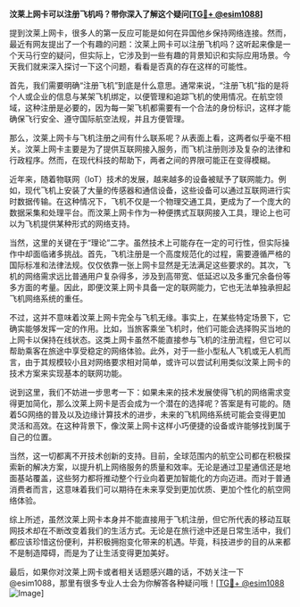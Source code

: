 **汶莱上网卡可以注册飞机吗？带你深入了解这个疑问[[TG💪+ @esim1088](https://t.me/s/esim1088)]**

提到汶莱上网卡，很多人的第一反应可能是如何在异国他乡保持网络连接。然而，最近有网友提出了一个有趣的问题：汶莱上网卡可以注册飞机吗？这听起来像是一个天马行空的疑问，但实际上，它涉及到一些有趣的背景知识和实际应用场景。今天我们就来深入探讨一下这个问题，看看是否真的存在这样的可能性。

首先，我们需要明确“注册飞机”到底是什么意思。通常来说，“注册飞机”指的是将个人或企业的信息与某架飞机绑定，以便管理和追踪飞机的使用情况。在航空领域，这种注册是必要的，因为每一架飞机都需要有一个合法的身份标识，这样才能确保飞行安全、遵守国际航空法规，并且方便管理。

那么，汶莱上网卡与飞机注册之间有什么联系呢？从表面上看，这两者似乎毫不相关。汶莱上网卡主要是为了提供互联网接入服务，而飞机注册则涉及复杂的法律和行政程序。然而，在现代科技的帮助下，两者之间的界限可能正在变得模糊。

近年来，随着物联网（IoT）技术的发展，越来越多的设备被赋予了联网能力。例如，现代飞机上安装了大量的传感器和通信设备，这些设备可以通过互联网进行实时数据传输。在这种情况下，飞机不仅是一个物理交通工具，更成为了一个庞大的数据采集和处理平台。而汶莱上网卡作为一种便携式互联网接入工具，理论上也可以为飞机提供某种形式的网络支持。

当然，这里的关键在于“理论”二字。虽然技术上可能存在一定的可行性，但实际操作中却面临诸多挑战。首先，飞机注册是一个高度规范化的过程，需要遵循严格的国际标准和法律法规。仅仅依靠一张上网卡显然是无法满足这些要求的。其次，飞机的网络需求远比普通用户复杂得多，涉及到高带宽、低延迟以及多重冗余备份等多方面的考量。因此，即便汶莱上网卡具备一定的联网能力，它也无法单独承担起飞机网络系统的重任。

不过，这并不意味着汶莱上网卡完全与飞机无缘。事实上，在某些特定场景下，它确实能够发挥一定的作用。比如，当旅客乘坐飞机时，他们可能会选择购买当地的上网卡以保持在线状态。这类上网卡虽然不能直接参与飞机的注册流程，但它可以帮助乘客在旅途中享受稳定的网络体验。此外，对于一些小型私人飞机或无人机而言，由于其规模较小且对网络要求相对简单，或许可以尝试利用类似汶莱上网卡的技术方案来实现基本的联网功能。

说到这里，我们不妨进一步思考一下：如果未来的技术发展使得飞机的网络需求变得更加简化，那么汶莱上网卡是否会成为一个潜在的选择呢？答案是有可能的。随着5G网络的普及以及边缘计算技术的进步，未来的飞机网络系统可能会变得更加灵活和高效。在这种背景下，像汶莱上网卡这样小巧便捷的设备或许能够找到属于自己的位置。

当然，这一切都离不开技术创新的支持。目前，全球范围内的航空公司都在积极探索新的解决方案，以提升机上网络服务的质量和效率。无论是通过卫星通信还是地面基站覆盖，这些努力都将推动整个行业向着更加智能化的方向迈进。而对于普通消费者而言，这意味着我们可以期待在未来享受到更加优质、更加个性化的航空网络体验。

综上所述，虽然汶莱上网卡本身并不能直接用于飞机注册，但它所代表的移动互联网技术却在不断改变着我们的生活方式。无论是在旅行途中还是日常生活中，我们都应该珍惜这份便利，并积极拥抱变化带来的机遇。毕竟，科技进步的目的从来都不是制造障碍，而是为了让生活变得更加美好。

最后，如果你对汶莱上网卡或者相关话题感兴趣的话，不妨关注一下@esim1088，那里有很多专业人士会为你解答各种疑问哦！[[TG💪+ @esim1088](https://t.me/s/esim1088) ![Image](https://i.postimg.cc/4NQfJmqS/Snipaste-2025-05-13-00-14-12.png)]